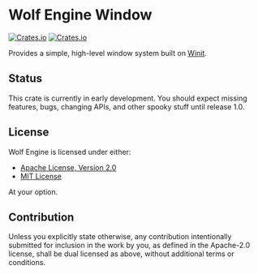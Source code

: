 # Wolf Engine Window

[![Crates.io](https://img.shields.io/crates/l/wolf_engine_window)](https://github.com/AlexiWolf/wolf_engine#license)
[![Crates.io](https://img.shields.io/crates/v/wolf_engine_window)](https://crates.io/crates/wolf_engine_window)

Provides a simple, high-level window system built on 
[Winit](https://docs.rs/winit/latest/winit/).

## Status

This crate is currently in early development.  You should expect missing
features, bugs, changing APIs, and other spooky stuff until release 1.0.

## License

Wolf Engine is licensed under either:

- [Apache License, Version 2.0](LICENSE-APACHE)
- [MIT License](LICENSE-MIT)

At your option.

## Contribution

Unless you explicitly state otherwise, any contribution intentionally
submitted for inclusion in the work by you, as defined in the Apache-2.0 
license, shall be dual licensed as above, without additional terms or 
conditions.
